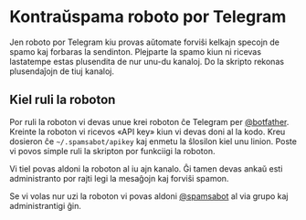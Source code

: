 # Kontraŭspama roboto por Telegram

Jen roboto por Telegram kiu provas aŭtomate forviŝi kelkajn specojn de
spamo kaj forbaras la sendinton. Plejparte la spamo kiun ni ricevas
lastatempe estas plusendita de nur unu-du kanaloj. Do la skripto
rekonas plusendaĵojn de tiuj kanaloj.

## Kiel ruli la roboton

Por ruli la roboton vi devas unue krei roboton ĉe Telegram per
[@botfather](https://telegram.me/botfather). Kreinte la roboton vi
ricevos «API key» kiun vi devas doni al la kodo. Kreu dosieron ĉe
`~/.spamsabot/apikey` kaj enmetu la ŝlosilon kiel unu linion. Poste vi
povos simple ruli la skripton por funkciigi la roboton.

Vi tiel povas aldoni la roboton al iu ajn kanalo. Ĝi tamen devas ankaŭ
esti administranto por rajti legi la mesaĝojn kaj forviŝi spamon.

Se vi volas nur uzi la roboton vi povas aldoni
[@spamsabot](https://telegram.me/spamsabot) al via grupo kaj
administrantigi ĝin.

